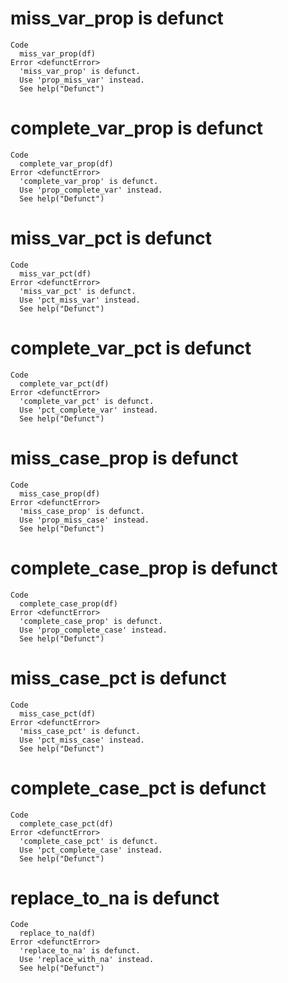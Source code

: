 # miss_var_prop is defunct

    Code
      miss_var_prop(df)
    Error <defunctError>
      'miss_var_prop' is defunct.
      Use 'prop_miss_var' instead.
      See help("Defunct")

# complete_var_prop is defunct

    Code
      complete_var_prop(df)
    Error <defunctError>
      'complete_var_prop' is defunct.
      Use 'prop_complete_var' instead.
      See help("Defunct")

# miss_var_pct is defunct

    Code
      miss_var_pct(df)
    Error <defunctError>
      'miss_var_pct' is defunct.
      Use 'pct_miss_var' instead.
      See help("Defunct")

# complete_var_pct is defunct

    Code
      complete_var_pct(df)
    Error <defunctError>
      'complete_var_pct' is defunct.
      Use 'pct_complete_var' instead.
      See help("Defunct")

# miss_case_prop is defunct

    Code
      miss_case_prop(df)
    Error <defunctError>
      'miss_case_prop' is defunct.
      Use 'prop_miss_case' instead.
      See help("Defunct")

# complete_case_prop is defunct

    Code
      complete_case_prop(df)
    Error <defunctError>
      'complete_case_prop' is defunct.
      Use 'prop_complete_case' instead.
      See help("Defunct")

# miss_case_pct is defunct

    Code
      miss_case_pct(df)
    Error <defunctError>
      'miss_case_pct' is defunct.
      Use 'pct_miss_case' instead.
      See help("Defunct")

# complete_case_pct is defunct

    Code
      complete_case_pct(df)
    Error <defunctError>
      'complete_case_pct' is defunct.
      Use 'pct_complete_case' instead.
      See help("Defunct")

# replace_to_na is defunct

    Code
      replace_to_na(df)
    Error <defunctError>
      'replace_to_na' is defunct.
      Use 'replace_with_na' instead.
      See help("Defunct")

